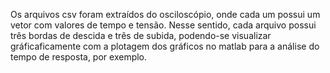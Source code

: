 Os arquivos csv foram extraídos do osciloscópio, onde cada um possui um vetor com valores de tempo e tensão. 
Nesse sentido, cada arquivo possui três bordas de descida e três de subida, podendo-se visualizar gráficaficamente com a plotagem dos gráficos no matlab para a análise do tempo de resposta, por exemplo.
